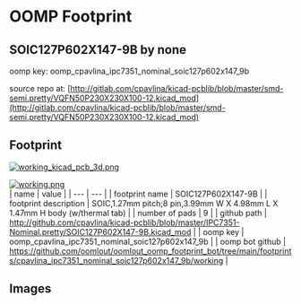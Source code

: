 # OOMP Footprint  
## SOIC127P602X147-9B  by none  
  
oomp key: oomp_cpavlina_ipc7351_nominal_soic127p602x147_9b  
  
source repo at: [http://gitlab.com/cpavlina/kicad-pcblib/blob/master/smd-semi.pretty/VQFN50P230X230X100-12.kicad_mod](http://gitlab.com/cpavlina/kicad-pcblib/blob/master/smd-semi.pretty/VQFN50P230X230X100-12.kicad_mod)  
## Footprint  
  
[![working_kicad_pcb_3d.png](working_kicad_pcb_3d_600.png)](working_kicad_pcb_3d.png)  
  
[![working.png](working_600.png)](working.png)  
| name | value | 
| --- | --- | 
| footprint name | SOIC127P602X147-9B | 
| footprint description | SOIC,1.27mm pitch;8 pin,3.99mm W X 4.98mm L X 1.47mm H body (w/thermal tab) | 
| number of pads | 9 | 
| github path | http://github.com/cpavlina/kicad-pcblib/blob/master/IPC7351-Nominal.pretty/SOIC127P602X147-9B.kicad_mod | 
| oomp key | oomp_cpavlina_ipc7351_nominal_soic127p602x147_9b | 
| oomp bot github | https://github.com/oomlout/oomlout_oomp_footprint_bot/tree/main/footprints/cpavlina_ipc7351_nominal_soic127p602x147_9b/working | 
## Images  
